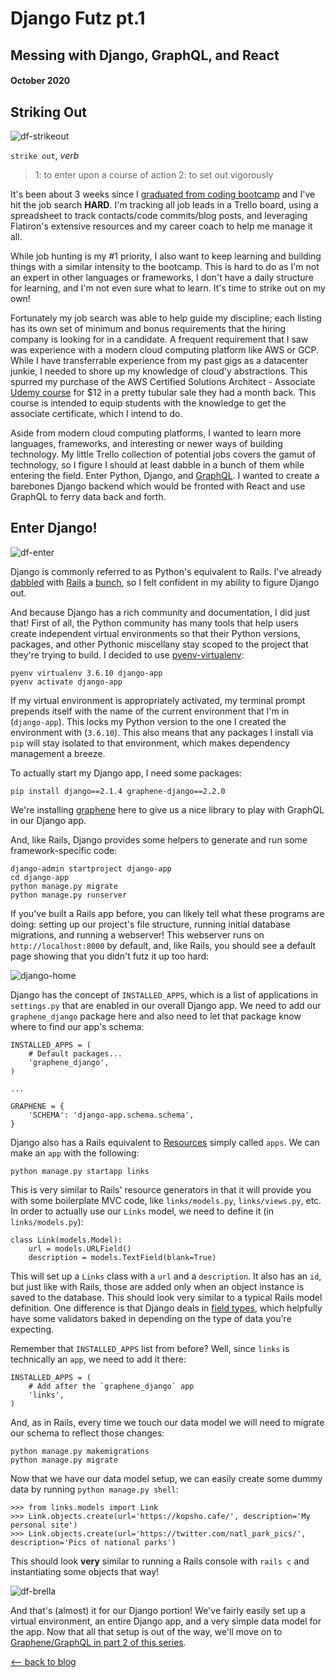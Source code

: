 # Django Futz pt.1
## Messing with Django, GraphQL, and React
#### October 2020

## Striking Out
![df-strikeout](../../images/django-futz/df-rain.gif)

`strike out`, *verb*
> 1: to enter upon a course of action
> 2: to set out vigorously

It's been about 3 weeks since I [graduated from coding bootcamp](./flatiron/trials-and-tribulations.html) and I've hit the job search **HARD**. I'm tracking all job leads in a Trello board, using a spreadsheet to track contacts/code commits/blog posts, and leveraging Flatiron's extensive resources and my career coach to help me manage it all.

While job hunting is my #1 priority, I also want to keep learning and building things with a similar intensity to the bootcamp. This is hard to do as I'm not an expert in other languages or frameworks, I don't have a daily structure for learning, and I'm not even sure what to learn. It's time to strike out on my own!

Fortunately my job search was able to help guide my discipline; each listing has its own set of minimum and bonus requirements that the hiring company is looking for in a candidate. A frequent requirement that I saw was experience with a modern cloud computing platform like AWS or GCP. While I have transferrable experience from my past gigs as a datacenter junkie, I needed to shore up my knowledge of cloud'y abstractions. This spurred my purchase of the AWS Certified Solutions Architect - Associate [Udemy course](https://www.udemy.com/course/aws-certified-solutions-architect-associate/) for $12 in a pretty tubular sale they had a month back. This course is intended to equip students with the knowledge to get the associate certificate, which I intend to do.

Aside from modern cloud computing platforms, I wanted to learn more languages, frameworks, and interesting or newer ways of building technology. My little Trello collection of potential jobs covers the gamut of technology, so I figure I should at least dabble in a bunch of them while entering the field. Enter Python, Django, and [GraphQL](https://graphql.org/). I wanted to create a barebones Django backend which would be fronted with React and use GraphQL to ferry data back and forth.

## Enter Django!
![df-enter](../../images/django-futz/df-enter.gif)

Django is commonly referred to as Python's equivalent to Rails. I've already [dabbled](./flatiron/rails-the-great-humbler.html) with [Rails](./flatiron/slaying-trout-with-json.html) a [bunch](./flatiron/react-conventions-and-stewardship.html), so I felt confident in my ability to figure Django out.

And because Django has a rich community and documentation, I did just that! First of all, the Python community has many tools that help users create independent virtual environments so that their Python versions, packages, and other Pythonic miscellany stay scoped to the project that they're trying to build. I decided to use [pyenv-virtualenv](https://github.com/pyenv/pyenv-virtualenv):
```
pyenv virtualenv 3.6.10 django-app
pyenv activate django-app
```
If my virtual environment is appropriately activated, my terminal prompt prepends itself with the name of the current environment that I'm in (`django-app`). This locks my Python version to the one I created the environment with (`3.6.10`). This also means that any packages I install via `pip` will stay isolated to that environment, which makes dependency management a breeze.

To actually start my Django app, I need some packages:
```
pip install django==2.1.4 graphene-django==2.2.0
```
We're installing [graphene](https://graphene-python.org/) here to give us a nice library to play with GraphQL in our Django app.

And, like Rails, Django provides some helpers to generate and run some framework-specific code:
```
django-admin startproject django-app
cd django-app
python manage.py migrate
python manage.py runserver
```
If you've built a Rails app before, you can likely tell what these programs are doing: setting up our project's file structure, running initial database migrations, and running a webserver! This webserver runs on `http://localhost:8000` by default, and, like Rails, you should see a default page showing that you didn't futz it up too hard:

![django-home](../../images/django-futz/django-home.png)

Django has the concept of `INSTALLED_APPS`, which is a list of applications in `settings.py` that are enabled in our overall Django app. We need to add our `graphene_django` package here and also need to let that package know where to find our app's schema:
```
INSTALLED_APPS = (
    # Default packages...
    'graphene_django',
)

...

GRAPHENE = {
    'SCHEMA': 'django-app.schema.schema',
}
```

Django also has a Rails equivalent to [Resources](https://apidock.com/rails/ActionController/Resources/resources) simply called `apps`. We can make an `app` with the following:
```
python manage.py startapp links
```

This is very similar to Rails' resource generators in that it will provide you with some boilerplate MVC code, like `links/models.py`, `links/views.py`, etc. In order to actually use our `Links` model, we need to define it (in `links/models.py`):
```
class Link(models.Model):
    url = models.URLField()
    description = models.TextField(blank=True)
```
This will set up a `Links` class with a `url` and a `description`. It also has an `id`, but just like with Rails, those are added only when an object instance is saved to the database. This should look very similar to a typical Rails model definition. One difference is that Django deals in [field types](https://docs.djangoproject.com/en/3.1/ref/models/fields/), which helpfully have some validators baked in depending on the type of data you're expecting.

Remember that `INSTALLED_APPS` list from before? Well, since `links` is technically an `app`, we need to add it there:
```
INSTALLED_APPS = (
    # Add after the `graphene_django` app
    'links',
)
```

And, as in Rails, every time we touch our data model we will need to migrate our schema to reflect those changes:
```
python manage.py makemigrations
python manage.py migrate
```

Now that we have our data model setup, we can easily create some dummy data by running `python manage.py shell`:
```
>>> from links.models import Link
>>> Link.objects.create(url='https://kopsho.cafe/', description='My personal site')
>>> Link.objects.create(url='https://twitter.com/natl_park_pics/', description='Pics of national parks')
```
This should look **very** similar to running a Rails console with `rails c` and instantiating some objects that way!

![df-brella](../../images/django-futz/df-brella.gif)

And that's (almost) it for our Django portion! We've fairly easily set up a virtual environment, an entire Django app, and a very simple data model for the app. Now that all that setup is out of the way, we'll move on to [Graphene/GraphQL in part 2 of this series](./django-futz-2.html).

[⟵   back to blog](./blog-home.html)
